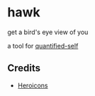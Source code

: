 # hawk

get a bird's eye view of you 

a tool for [quantified-self](https://en.wikipedia.org/wiki/Quantified_self)

## Credits

+ [Heroicons](https://heroicons.dev/?query=data)
